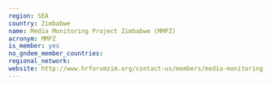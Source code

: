 ```yaml
---
region: SEA
country: Zimbabwe
name: Media Monitoring Project Zimbabwe (MMPZ) 
acronym: MMPZ
is_member: yes
no_gndem_member_countries: 
regional_network: 
website: http://www.hrforumzim.org/contact-us/members/media-monitoring-project-of-zimbabwe/
---
```

